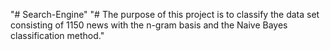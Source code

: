"# Search-Engine" 
"# The purpose of this project is to classify the data set consisting of 1150 news with the n-gram basis and the Naive Bayes classification method." 
